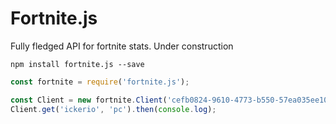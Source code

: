 # Fortnite.js

Fully fledged API for fortnite stats. Under construction

`npm install fortnite.js --save`

```js
const fortnite = require('fortnite.js');

const Client = new fortnite.Client('cefb0824-9610-4773-b550-57ea035ee103');
Client.get('ickerio', 'pc').then(console.log);
```